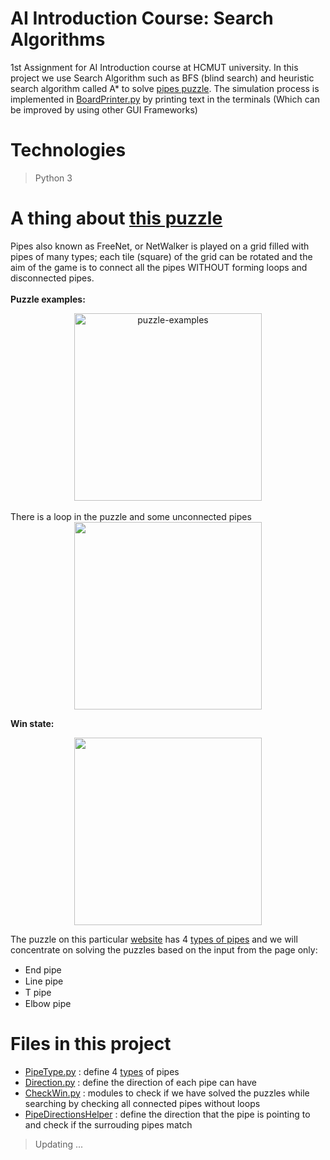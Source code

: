 ﻿# AI Introduction Course: Search Algorithms

1st Assignment for AI Introduction course at HCMUT university. In this project we use Search Algorithm such as BFS (blind search) and heuristic search algorithm called A* to solve [pipes puzzle](https://www.puzzle-pipes.com/). The simulation process is implemented in [BoardPrinter.py](./BoardPrinter.py) by printing text in the terminals (Which can be improved by using other GUI Frameworks)

# Technologies
> Python 3
# A thing about [this puzzle](https://www.puzzle-pipes.com/)

Pipes also known as FreeNet, or NetWalker is played on
a grid filled with pipes of many types; each tile (square) of the grid can be rotated and the aim of the game is to connect all the pipes WITHOUT forming loops and disconnected pipes. 
<br>
<br>
**Puzzle examples:** <br>
<div align="center">
  <img alt="puzzle-examples" src="https://user-images.githubusercontent.com/49335345/158781136-455155ca-c3e8-4ad2-91f6-70b3147e6817.png" width="300px" height="300px">
</div>
 <br>
There is a loop in the puzzle and some unconnected pipes <br>
<div align="center">
<img src="https://user-images.githubusercontent.com/49335345/158779185-59562582-c434-4d07-89aa-87f9e9b815be.png" width="300px" height="300px">
</div>

**Win state:** <br>
<div align="center">
 <img src="https://user-images.githubusercontent.com/49335345/158780784-c21c3aa0-267d-45ec-b20d-7ed1837719f4.png" width="300px" height="300px">
 </div>

The puzzle on this particular [website](https://www.puzzle-pipes.com/) has 4 [types of pipes](types) and we will concentrate on solving the puzzles based on the input from the page only:
- End pipe    <img src="https://user-images.githubusercontent.com/49335345/158784228-9d52b3c7-4b14-43b6-b122-d56f0805007d.png" width="15px" height="15px">
- Line pipe  <img src="https://user-images.githubusercontent.com/49335345/158784779-e7d550e3-d9c0-419f-af91-bbd34eaf6363.png" width="15px" height="15px">
- T pipe <img src="https://user-images.githubusercontent.com/49335345/158784912-764c73d2-d9dd-4c49-b2d0-89dc1fcc6a71.png" width="15px" height="15px">
- Elbow pipe <img src="https://user-images.githubusercontent.com/49335345/158785040-c731d6ae-0d29-47ca-b8d9-3f6d77eaf2b2.png" width="15px" height="15px">

  
# Files in this project
- [PipeType.py](./PipeType.py) : define 4 [types](types) of pipes
- [Direction.py](./Direction.py) : define the direction of each pipe can have
- [CheckWin.py](./CheckWin.py) : modules to check if we have solved the puzzles while searching by checking all connected pipes without loops
- [PipeDirectionsHelper](./PipeDirectionsHelper.py) : define the direction that the pipe is pointing to and check if the surrouding pipes match
> Updating ...